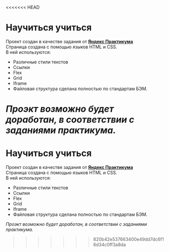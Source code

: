 <<<<<<< HEAD
# **Научиться учиться**  
Проект создан в качестве задания от [**Яндекс Практикума**](https://praktikum.yandex.ru)  
Страница создана с помощью языков HTML и CSS.  
В ней используются:  
* Различные стили текстов  
* Ссылки  
* Flex  
* Grid  
* Iframe  
* Файловая структура сделана полностью по стандартам БЭМ. 
  
  
  
*Проэкт возможно будет доработан, в соответствии с заданиями практикума.*  
=======
# **Научиться учиться**  
Проект создан в качестве задания от [**Яндекс Практикума**](https://praktikum.yandex.ru)  
Страница создана с помощью языков HTML и CSS.  
В ней используются:  
* Различные стили текстов  
* Ссылки  
* Flex  
* Grid  
* Iframe  
* Файловая структура сделана полностью по стандартам БЭМ. 
  
  
  
*Проэкт возможно будет доработан, в соответствии с заданиями практикума.*  
>>>>>>> 820b42e537663400e49dd7dc6f16d34c0ff3a8da
